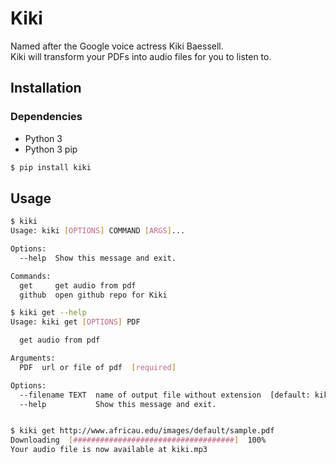 # Kiki

Named after the Google voice actress Kiki Baessell.  
Kiki will transform your PDFs into audio files for you to listen to.

## Installation
### Dependencies
- Python 3
- Python 3 pip

```bash
$ pip install kiki
```

## Usage
```bash
$ kiki
Usage: kiki [OPTIONS] COMMAND [ARGS]...

Options:
  --help  Show this message and exit.

Commands:
  get     get audio from pdf
  github  open github repo for Kiki
```

```bash
$ kiki get --help
Usage: kiki get [OPTIONS] PDF

  get audio from pdf

Arguments:
  PDF  url or file of pdf  [required]

Options:
  --filename TEXT  name of output file without extension  [default: kiki]
  --help           Show this message and exit.


$ kiki get http://www.africau.edu/images/default/sample.pdf
Downloading  [####################################]  100%          
Your audio file is now available at kiki.mp3
```
